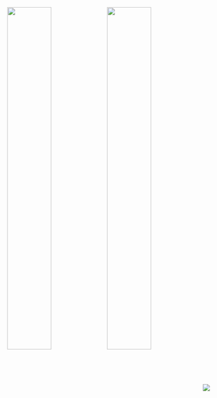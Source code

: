 <img width="45%" align="center" src="https://github-readme-stats.vercel.app/api/wakatime?username=BigBoyLeft&hide_progress=true" />
<img width="45%" align="center" src="https://github-readme-stats.vercel.app/api?username=BigBoyLeft&show_icons=true&theme=dracula" />
<img align="center" style="left:50%;transform:translateX(-50%)" src="https://github-readme-stats.vercel.app/api/top-langs/?username=BigBoyLeft&show_icons=true&theme=dracula" />

<!-- [![My Github Stats](https://github-readme-stats.vercel.app/api?username=BigBoyLeft&show_icons=true&theme=dracula)](https://github.com/BigBoyLeft/BigBoyLeft)
[![My Top Langs](https://github-readme-stats.vercel.app/api/top-langs/?username=BigBoyLeft&theme=dracula)](https://github.com/BigBoyLeft/BigBoyLeft) -->
